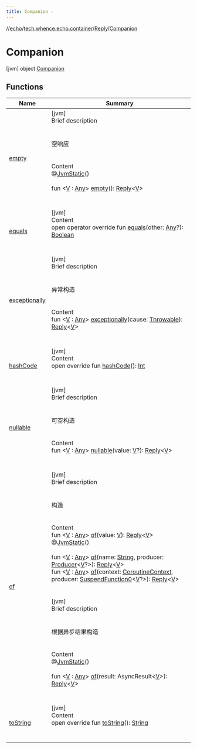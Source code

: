 ```yaml
---
title: Companion -
---
```

//[echo](../../../index.md)/[tech.whence.echo.container](../../index.md)/[Reply](../index.md)/[Companion](index.md)



# Companion  
 [jvm] object [Companion](index.md)   


## Functions  
  
|  Name|  Summary| 
|---|---|
| [empty](empty.md)| [jvm]  <br>Brief description  <br><br><br>空响应<br><br>  <br>Content  <br>@[JvmStatic](https://kotlinlang.org/api/latest/jvm/stdlib/kotlin.jvm/-jvm-static/index.html)()  <br>  <br>fun <[V](empty.md) : [Any](https://kotlinlang.org/api/latest/jvm/stdlib/kotlin/-any/index.html)> [empty](empty.md)(): [Reply](../index.md)<[V](empty.md)>  <br><br><br>
| [equals](../../../tech.whence.echo.webclient.response.exception/-response-unrecognized-exception/index.md#kotlin/Any/equals/#kotlin.Any?/PointingToDeclaration/)| [jvm]  <br>Content  <br>open operator override fun [equals](../../../tech.whence.echo.webclient.response.exception/-response-unrecognized-exception/index.md#kotlin/Any/equals/#kotlin.Any?/PointingToDeclaration/)(other: [Any](https://kotlinlang.org/api/latest/jvm/stdlib/kotlin/-any/index.html)?): [Boolean](https://kotlinlang.org/api/latest/jvm/stdlib/kotlin/-boolean/index.html)  <br><br><br>
| [exceptionally](exceptionally.md)| [jvm]  <br>Brief description  <br><br><br>异常构造<br><br>  <br>Content  <br>fun <[V](exceptionally.md) : [Any](https://kotlinlang.org/api/latest/jvm/stdlib/kotlin/-any/index.html)> [exceptionally](exceptionally.md)(cause: [Throwable](https://kotlinlang.org/api/latest/jvm/stdlib/kotlin/-throwable/index.html)): [Reply](../index.md)<[V](exceptionally.md)>  <br><br><br>
| [hashCode](../../../tech.whence.echo.webclient.response.exception/-response-unrecognized-exception/index.md#kotlin/Any/hashCode/#/PointingToDeclaration/)| [jvm]  <br>Content  <br>open override fun [hashCode](../../../tech.whence.echo.webclient.response.exception/-response-unrecognized-exception/index.md#kotlin/Any/hashCode/#/PointingToDeclaration/)(): [Int](https://kotlinlang.org/api/latest/jvm/stdlib/kotlin/-int/index.html)  <br><br><br>
| [nullable](nullable.md)| [jvm]  <br>Brief description  <br><br><br>可空构造<br><br>  <br>Content  <br>fun <[V](nullable.md) : [Any](https://kotlinlang.org/api/latest/jvm/stdlib/kotlin/-any/index.html)> [nullable](nullable.md)(value: [V](nullable.md)?): [Reply](../index.md)<[V](nullable.md)>  <br><br><br>
| [of](of.md)| [jvm]  <br>Brief description  <br><br><br>构造<br><br>  <br>Content  <br>fun <[V](of.md) : [Any](https://kotlinlang.org/api/latest/jvm/stdlib/kotlin/-any/index.html)> [of](of.md)(value: [V](of.md)): [Reply](../index.md)<[V](of.md)>  <br>@[JvmStatic](https://kotlinlang.org/api/latest/jvm/stdlib/kotlin.jvm/-jvm-static/index.html)()  <br>  <br>fun <[V](of.md) : [Any](https://kotlinlang.org/api/latest/jvm/stdlib/kotlin/-any/index.html)> [of](of.md)(name: [String](https://kotlinlang.org/api/latest/jvm/stdlib/kotlin/-string/index.html), producer: [Producer](../../../tech.whence.echo.function/-producer/index.md)<[V](of.md)?>): [Reply](../index.md)<[V](of.md)>  <br>fun <[V](of.md) : [Any](https://kotlinlang.org/api/latest/jvm/stdlib/kotlin/-any/index.html)> [of](of.md)(context: [CoroutineContext](https://kotlinlang.org/api/latest/jvm/stdlib/kotlin.coroutines/-coroutine-context/index.html), producer: [SuspendFunction0](https://kotlinlang.org/api/latest/jvm/stdlib/kotlin.coroutines/-suspend-function0/index.html)<[V](of.md)?>): [Reply](../index.md)<[V](of.md)>  <br><br><br>[jvm]  <br>Brief description  <br><br><br>根据异步结果构造<br><br>  <br>Content  <br>@[JvmStatic](https://kotlinlang.org/api/latest/jvm/stdlib/kotlin.jvm/-jvm-static/index.html)()  <br>  <br>fun <[V](of.md) : [Any](https://kotlinlang.org/api/latest/jvm/stdlib/kotlin/-any/index.html)> [of](of.md)(result: AsyncResult<[V](of.md)>): [Reply](../index.md)<[V](of.md)>  <br><br><br>
| [toString](../../../tech.whence.echo.webclient.response.exception/-response-unrecognized-exception/index.md#kotlin/Any/toString/#/PointingToDeclaration/)| [jvm]  <br>Content  <br>open override fun [toString](../../../tech.whence.echo.webclient.response.exception/-response-unrecognized-exception/index.md#kotlin/Any/toString/#/PointingToDeclaration/)(): [String](https://kotlinlang.org/api/latest/jvm/stdlib/kotlin/-string/index.html)  <br><br><br>

